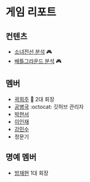 # 게임 리포트

## 컨텐츠

* [소녀전선 분석](/2017/11/25/소녀전선_분석.md) :video_game:
* [배틀그라운드 분석](/2018/02/04/README.md) :video_game:

## 멤버

* [곽희주](https://github.com/Heeeeeeju) :crown: 2대 회장
* [공병국](https://github.com/byeonggukgong) :octocat: 깃허브 관리자
* [박현서](https://github.com/Parkhyunseo)
* [이인재](https://github.com/INJAE)
* [강민수](https://github.com/minsu9486)
* 정문기

## 명예 멤버

* [방재현](https://github.com/bjha1107) 1대 회장
